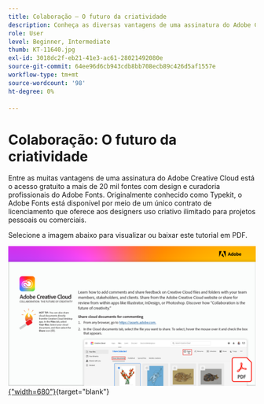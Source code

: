 ```yaml
---
title: Colaboração — O futuro da criatividade
description: Conheça as diversas vantagens de uma assinatura do Adobe Creative Cloud com acesso gratuito a mais de 20 mil fontes com design e curadoria profissionais do Adobe Fonts
role: User
level: Beginner, Intermediate
thumb: KT-11640.jpg
exl-id: 3018dc2f-eb21-41e3-ac61-28021492080e
source-git-commit: 64ee96d6cb943cdb8bb708ecb89c426d5af1557e
workflow-type: tm+mt
source-wordcount: '98'
ht-degree: 0%

---
```


# Colaboração: O futuro da criatividade

Entre as muitas vantagens de uma assinatura do Adobe Creative Cloud está o acesso gratuito a mais de 20 mil fontes com design e curadoria profissionais do Adobe Fonts. Originalmente conhecido como Typekit, o Adobe Fonts está disponível por meio de um único contrato de licenciamento que oferece aos designers uso criativo ilimitado para projetos pessoais ou comerciais.

Selecione a imagem abaixo para visualizar ou baixar este tutorial em PDF.

[![Imagem da primeira página do tutorial](assets/Collaboration-The-Future-of-Creativity.png){&quot;width=680&quot;}](assets/Collaboration-The-Future-of-Creativity.pdf){target="blank"}
